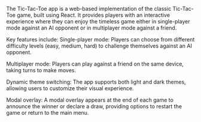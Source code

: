 The Tic-Tac-Toe app is a web-based implementation of the classic Tic-Tac-Toe game, built using React. It provides players with an interactive experience where they can enjoy the timeless game either in single-player mode against an AI opponent or in multiplayer mode against a friend.

Key features include:
Single-player mode: Players can choose from different difficulty levels (easy, medium, hard) to challenge     themselves against an AI opponent.

Multiplayer mode: Players can play against a friend on the same device, taking turns to make moves.

Dynamic theme switching: The app supports both light and dark themes, allowing users to customize their visual experience.

Modal overlay: A modal overlay appears at the end of each game to announce the winner or declare a draw, providing options to restart the game or return to the main menu.